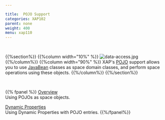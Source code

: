```yaml
---

title:  POJO Support
categories: XAP102
parent: none
weight: 400
menu: xap110
---
```


<br>

{{%section%}}
{{%column width="10%" %}}
![data-access.jpg](/attachment_files/subject/data-index.png)
{{%/column%}}
{{%column width="90%" %}}
XAP's [POJO](http://en.wikipedia.org/wiki/Plain_Old_Java_Object) support allows you to use [JavaBean](http://docs.oracle.com/javase/tutorial/javabeans/) classes as space domain classes, and perform space operations using these objects.
{{%/column%}}
{{%/section%}}

<br>


{{% fpanel %}}
[Overview](./pojo-support.html)<br>
Using POJOs as space objects.

[Dynamic Properties](./dynamic-properties.html)<br>
Using Dynamic Properties with POJO entries.
{{%/fpanel%}}

